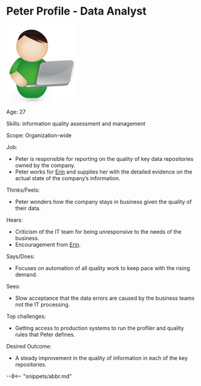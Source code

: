 <!-- SPDX-License-Identifier: CC-BY-4.0 -->
<!-- Copyright Contributors to the ODPi Egeria project. -->

# Peter Profile - Data Analyst

![Icon](peter-profile.png)


Age: 27

Skills: information quality assessment and management
 
Scope: Organization-wide

Job:

* Peter is responsible for reporting on the quality of key data repositories owned by the company.
* Peter works for [Erin](/practices/coco-pharmaceuticals/personas/erin-overview) and supplies her with the detailed evidence on the actual state of the company’s information.

Thinks/Feels:

* Peter wonders how the company stays in business given the quality of their data.

Hears:

* Criticism of the IT team for being unresponsive to the needs of the business.
* Encouragement from [Erin](/practices/coco-pharmaceuticals/personas/erin-overview).

Says/Does:

* Focuses on automation of all quality work to keep pace with the rising demand.

Sees:

* Slow acceptance that the data errors are caused by the business teams not the IT processing.

Top challenges:

* Getting access to production systems to run the profiler and quality rules that Peter defines.

Desired Outcome:

* A steady improvement in the quality of information in each of the key repositories.



--8<-- "snippets/abbr.md"
